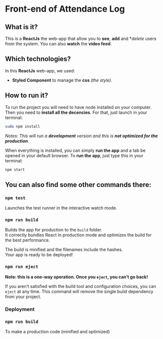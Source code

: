 # Front-end of Attendance Log

## What is it?

This is a **ReactJs** the web-app that allow you to **see**, **add** and **delete* users from the system. You can also **watch** the **video feed**.

## Which technologies?

In this **ReactJs** web-app, we used:
* **Styled Component** to manage the **css** *(the style)*.


## How to run it?

To run the project you will need to have node installed on your computer.
Then you need to **install all the decencies**. For that, just launch in your terminal:

```bash
sudo npm install
```
*Notes: This will run a **development** version and this is **not optimized for the production**.*

When everything is installed, you can simply **run the app** and a tab be opened in your default browser.
To **run the app**, just type this in your terminal:

```bash
npm start
```


## You can also find some other commands there:

### `npm test`

Launches the test runner in the interactive watch mode.<br />


### `npm run build`

Builds the app for production to the `build` folder.<br />
It correctly bundles React in production mode and optimizes the build for the best performance.

The build is minified and the filenames include the hashes.<br />
Your app is ready to be deployed!


### `npm run eject`

**Note: this is a one-way operation. Once you `eject`, you can’t go back!**

If you aren’t satisfied with the build tool and configuration choices, you can `eject` at any time. This command will remove the single build dependency from your project.


### Deployment


### `npm run build`

To make a production code (minified and optimized)
